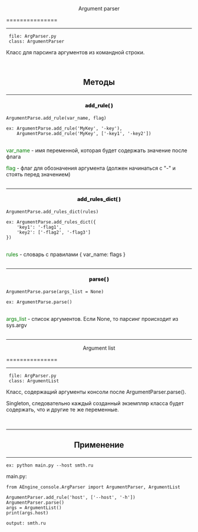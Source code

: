 [сlass]: # (блок класса)
<p style="text-align: center">Argument parser</p>
===============

--------------

     file: ArgParser.py
     class: ArgumentParser

<p>Класс для парсинга аргументов из командной строки.</p>
<br>

[methods]: # (блок методов)

## <p style="text-align: center">Методы</p>

--------------

#### <p style="text-align: center; font-weight: bolder">add_rule( )</p>

    ArgumentParse.add_rule(var_name, flag)
    
    ex: ArgumentParse.add_rule('MyKey', '-key'),
        ArgumentParse.add_rule('MyKey', ['-key1', '-key2'])

<div style="margin: 30px 0">
    <p><span style="color: green">var_name</span> - имя переменной, которая будет содержать значение после флага</p>
    <p><span style="color: green">flag</span> - флаг для обозначения аргумента (должен начинаться с "-" и стоять перед значением)</p>
</div>

--------------

#### <p style="text-align: center; font-weight: bolder">add_rules_dict( )</p>

    ArgumentParse.add_rules_dict(rules)
    
    ex: ArgumentParse.add_rules_dict({
        'key1': '-flag1',
        'key2': ['-flag2', '-flag3']
    })

<div style="margin: 30px 0">
    <p><span style="color: green">rules</span> - словарь с правилами { var_name: flags } </p>
</div>

--------------

#### <p style="text-align: center; font-weight: bolder">parse( )</p>

    ArgumentParse.parse(args_list = None)
    
    ex: ArgumentParse.parse()

<div style="margin: 30px 0">
    <p><span style="color: green">args_list</span> - список аргументов. Если None, то парсинг происходит из sys.argv </p>
</div>

--------------


[сlass]: # (блок класса)
<p style="text-align: center">Argument list</p>
===============

--------------

     file: ArgParser.py
     class: ArgumentList

<p>Класс, содержащий аргументы консоли после ArgumentParser.parse().</p>
<p>Singleton, следовательно каждый созданный экземпляр класса будет содержать, что и другие те же переменные.</p>
<br>

--------------

[usage]: # (блок применения)

## <p style="text-align: center">Применение</p>

--------------
    ex: python main.py --host smth.ru
<p>main.py:</p>

    from AEngine_console.ArgParser import ArgumentParser, ArgumentList
    
    ArgumentParser.add_rule('host', ['--host', '-h'])
    ArgumentParser.parse()
    args = ArgumentList()
    print(args.host)
<p></p>
    
    output: smth.ru